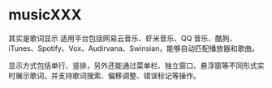 # musicXXX
其实是歌词显示
适用平台包括网易云音乐、虾米音乐、QQ 音乐、酷狗、iTunes、Spotify、Vox、Audirvana、Swinsian，能够自动匹配播放器和歌曲。

显示方式包括单行、竖排，另外还能通过菜单栏、独立窗口、悬浮窗等不同形式实时展示歌词，并支持歌词搜索、偏移调整、错误标记等操作。
